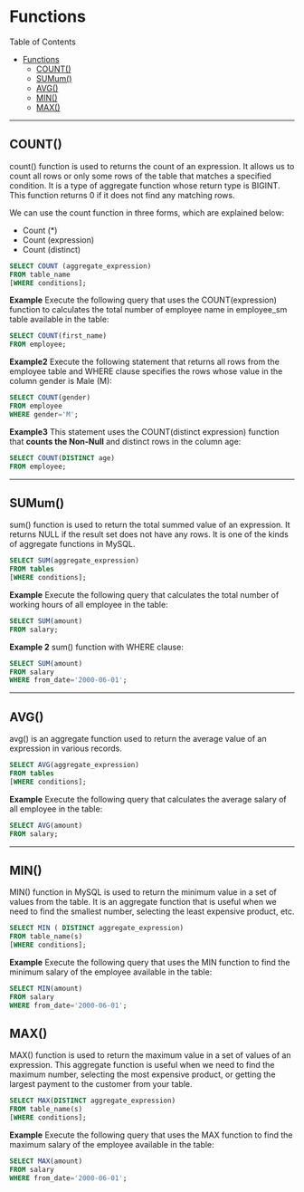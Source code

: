 # Functions

Table of Contents

- [Functions](#functions)
  - [COUNT()](#count)
  - [SUMum()](#sumum)
  - [AVG()](#avg)
  - [MIN()](#min)
  - [MAX()](#max)

---

## COUNT()

count() function is used to returns the count of an expression. It allows us to count all rows or only some rows of the table that matches a specified condition. It is a type of aggregate function whose return type is BIGINT. This function returns 0 if it does not find any matching rows.

We can use the count function in three forms, which are explained below:

- Count (*)
- Count (expression)
- Count (distinct)

```sql
SELECT COUNT (aggregate_expression)
FROM table_name
[WHERE conditions];
```

**Example**
Execute the following query that uses the COUNT(expression) function to calculates the total number of employee name in employee_sm table available in the table:

```sql
SELECT COUNT(first_name)
FROM employee;
```

**Example2**
Execute the following statement that returns all rows from the employee table and WHERE clause specifies the rows whose value in the column gender is Male (M):

```sql
SELECT COUNT(gender)
FROM employee
WHERE gender='M';
```

**Example3**
This statement uses the COUNT(distinct expression) function that **counts the Non-Null** and distinct rows in the column age:

```sql
SELECT COUNT(DISTINCT age)
FROM employee;
```

---

## SUMum()

sum() function is used to return the total summed value of an expression. It returns NULL if the result set does not have any rows. It is one of the kinds of aggregate functions in MySQL.

```sql
SELECT SUM(aggregate_expression)
FROM tables
[WHERE conditions];
```

**Example**
Execute the following query that calculates the total number of working hours of all employee in the table:

```sql
SELECT SUM(amount)
FROM salary;
```

**Example 2**
sum() function with WHERE clause:

```sql
SELECT SUM(amount)
FROM salary
WHERE from_date='2000-06-01';
```

---

## AVG()

avg() is an aggregate function used to return the average value of an expression in various records.

```sql
SELECT AVG(aggregate_expression)
FROM tables
[WHERE conditions];
```

**Example**
Execute the following query that calculates the average salary of all employee in the table:

```sql
SELECT AVG(amount)
FROM salary;
```

---

## MIN()

MIN() function in MySQL is used to return the minimum value in a set of values from the table. It is an aggregate function that is useful when we need to find the smallest number, selecting the least expensive product, etc.

```sql
SELECT MIN ( DISTINCT aggregate_expression)
FROM table_name(s)
[WHERE conditions];
```

**Example**
Execute the following query that uses the MIN function to find the minimum salary of the employee available in the table:

```sql
SELECT MIN(amount)
FROM salary
WHERE from_date='2000-06-01';
```

## MAX()

MAX() function is used to return the maximum value in a set of values of an expression. This aggregate function is useful when we need to find the maximum number, selecting the most expensive product, or getting the largest payment to the customer from your table.

```sql
SELECT MAX(DISTINCT aggregate_expression)
FROM table_name(s)
[WHERE conditions];
```

**Example**
Execute the following query that uses the MAX function to find the maximum salary of the employee available in the table:

```sql
SELECT MAX(amount)
FROM salary
WHERE from_date='2000-06-01';
```

